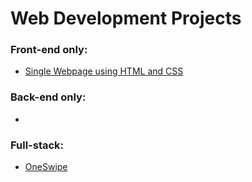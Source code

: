 # Web Development Projects

### Front-end only:
- [Single Webpage using HTML and CSS](https://github.com/m3mentomor1/Single_Webpage_using_HTML-and-CSS)

### Back-end only:
- 

### Full-stack:
- [OneSwipe](https://github.com/m3mentomor1/OneSwipe)
